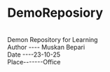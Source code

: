 # DemoReposiory
<br/>
Demon Repository for Learning
<br/>
Author ---- Muskan Bepari
<br/>
Date ----23-10-25
<br/>
Place-------Office

